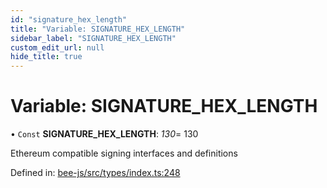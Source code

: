 ```yaml
---
id: "signature_hex_length"
title: "Variable: SIGNATURE_HEX_LENGTH"
sidebar_label: "SIGNATURE_HEX_LENGTH"
custom_edit_url: null
hide_title: true
---
```


# Variable: SIGNATURE\_HEX\_LENGTH

• `Const` **SIGNATURE\_HEX\_LENGTH**: *130*= 130

Ethereum compatible signing interfaces and definitions

Defined in: [bee-js/src/types/index.ts:248](https://github.com/ethersphere/bee-js/blob/7260ee1/src/types/index.ts#L248)
